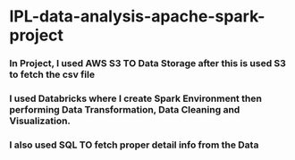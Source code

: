 # IPL-data-analysis-apache-spark-project
### In Project, I used AWS S3 TO Data Storage after this is used S3 to fetch the csv file 
### I used Databricks where I create Spark Environment then performing Data Transformation, Data Cleaning and Visualization.
### I also used SQL TO fetch proper detail info from the Data
